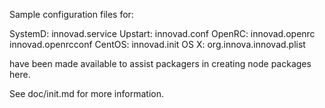 Sample configuration files for:

SystemD: innovad.service
Upstart: innovad.conf
OpenRC:  innovad.openrc
         innovad.openrcconf
CentOS:  innovad.init
OS X:    org.innova.innovad.plist

have been made available to assist packagers in creating node packages here.

See doc/init.md for more information.
